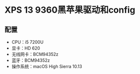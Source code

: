# XPS 13 9360黑苹果驱动和config
## 配置
* CPU：i5 7200U
* 显卡：HD 620
* 无线网卡：BCM94352z
* 蓝牙：BCM94352z
* 操作系统：macOS High Sierra 10.13
